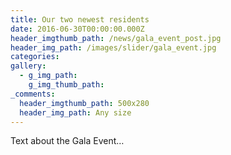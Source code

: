 ```yaml
---
title: Our two newest residents
date: 2016-06-30T00:00:00.000Z
header_imgthumb_path: /news/gala_event_post.jpg
header_img_path: /images/slider/gala_event.jpg
categories:
gallery:
  - g_img_path:
    g_img_thumb_path:
_comments:
  header_imgthumb_path: 500x280
  header_img_path: Any size
---
```



Text about the Gala Event…